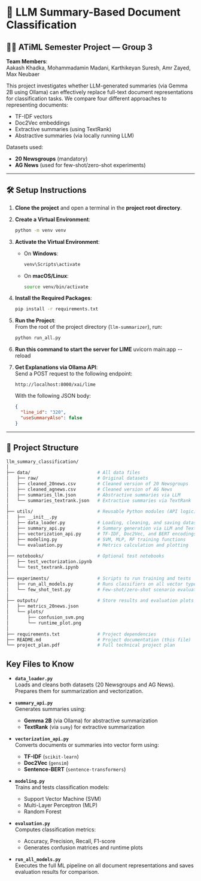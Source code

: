 
# 🧠 LLM Summary-Based Document Classification

## 👨‍💻 ATiML Semester Project — Group 3

**Team Members**:  
Aakash Khadka, Mohammadamin Madani, Karthikeyan Suresh, Amr Zayed, Max Neubaer



This project investigates whether LLM-generated summaries (via Gemma 2B using Ollama) can effectively replace full-text document representations for classification tasks. We compare four different approaches to representing documents:

- TF-IDF vectors
- Doc2Vec embeddings
- Extractive summaries (using TextRank)
- Abstractive summaries (via locally running LLM)

Datasets used:
- **20 Newsgroups** (mandatory)
- **AG News** (used for few-shot/zero-shot experiments)


---

## 🛠️ Setup Instructions

1. **Clone the project** and open a terminal in the **project root directory**.

2. **Create a Virtual Environment**:

    ```bash
    python -m venv venv
    ```

3. **Activate the Virtual Environment**:  
    - On **Windows**:

        ```bash
        venv\Scripts\activate
        ```

    - On **macOS/Linux**:

        ```bash
        source venv/bin/activate
        ```

4. **Install the Required Packages**:

    ```bash
    pip install -r requirements.txt
    ```

5. **Run the Project**:  
    From the root of the project directory (`llm-summarizer`), run:

    ```bash
    python run_all.py
    ```
    
6. **Run this command to start the server for LIME**
   uvicorn main:app --reload
   
7. **Get Explanations via Ollama API**:  
    Send a POST request to the following endpoint:

    ```
    http://localhost:8000/xai/lime
    ```

    With the following JSON body:

    ```json
    {
      "line_id": "320",
      "useSummaryAlso": false
    }
    ```

---

## 📁 Project Structure

```bash
llm_summary_classification/
│
├── data/                         # All data files
│   ├── raw/                      # Original datasets
│   ├── cleaned_20news.csv        # Cleaned version of 20 Newsgroups
│   ├── cleaned_agnews.csv        # Cleaned version of AG News
│   ├── summaries_llm.json        # Abstractive summaries via LLM
│   └── summaries_textrank.json   # Extractive summaries via TextRank
│
├── utils/                        # Reusable Python modules (API logic)
│   ├── __init__.py
│   ├── data_loader.py            # Loading, cleaning, and saving datasets
│   ├── summary_api.py            # Summary generation via LLM and TextRank
│   ├── vectorization_api.py      # TF-IDF, Doc2Vec, and BERT encodings
│   ├── modeling.py               # SVM, MLP, RF training functions
│   └── evaluation.py             # Metrics calculation and plotting
│
├── notebooks/                    # Optional test notebooks
│   ├── test_vectorization.ipynb
│   └── test_textrank.ipynb
│
├── experiments/                  # Scripts to run training and tests
│   ├── run_all_models.py         # Runs classifiers on all vector types
│   └── few_shot_test.py          # Few-shot/zero-shot scenario evaluation
│
├── outputs/                      # Store results and evaluation plots
│   ├── metrics_20news.json
│   └── plots/
│       ├── confusion_svm.png
│       └── runtime_plot.png
│
├── requirements.txt              # Project dependencies
├── README.md                     # Project documentation (this file)
└── project_plan.pdf              # Full technical project plan
```
##  Key Files to Know

- **`data_loader.py`**  
  Loads and cleans both datasets (20 Newsgroups and AG News). Prepares them for summarization and vectorization.

- **`summary_api.py`**  
  Generates summaries using:
  - **Gemma 2B** (via Ollama) for abstractive summarization  
  - **TextRank** (via `sumy`) for extractive summarization

- **`vectorization_api.py`**  
  Converts documents or summaries into vector form using:
  - **TF-IDF** (`scikit-learn`)  
  - **Doc2Vec** (`gensim`)  
  - **Sentence-BERT** (`sentence-transformers`)

- **`modeling.py`**  
  Trains and tests classification models:
  - Support Vector Machine (SVM)  
  - Multi-Layer Perceptron (MLP)  
  - Random Forest

- **`evaluation.py`**  
  Computes classification metrics:
  - Accuracy, Precision, Recall, F1-score  
  - Generates confusion matrices and runtime plots

- **`run_all_models.py`**  
  Executes the full ML pipeline on all document representations and saves evaluation results for comparison.
